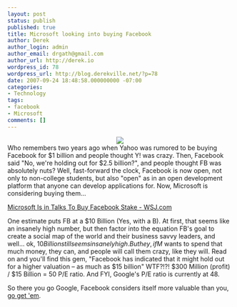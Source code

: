 ```yaml
---
layout: post
status: publish
published: true
title: Microsoft looking into buying Facebook
author: Derek
author_login: admin
author_email: drgath@gmail.com
author_url: http://derek.io
wordpress_id: 78
wordpress_url: http://blog.derekville.net/?p=78
date: 2007-09-24 18:48:58.000000000 -07:00
categories:
- Technology
tags:
- facebook
- Microsoft
comments: []
---
```

<div align="center"><img src="http://tbn0.google.com/images?q=tbn:rH2iPlnXId53SM:http://www.columbia.edu/cu/bluekey/pics/logos/facebook.jpg" /></div>
Who remembers two years ago when Yahoo was rumored to be buying Facebook for $1 billion and people thought Y! was crazy.  Then, Facebook said "No, we're holding out for $2.5 billion?", and people thought FB was absolutely nuts?  Well, fast-forward the clock, Facebook is now open, not only to non-college students, but also "open" as in an open development platform that anyone can develop applications for.  Now, Microsoft is considering buying them...

<a href="http://online.wsj.com/article/SB119065193646437586.html?mod=hpp_us_whats_news">Microsoft Is in Talks To Buy Facebook Stake - WSJ.com</a>

One estimate puts FB at a $10 Billion (Yes, with a B).  At first, that seems like an insanely high number, but then factor into the equation FB's goal to create a social map of the world and their business savvy leaders, and well... ok, $10 Billion still seems insanely high.  But hey, if M$ wants to spend that much money, they can, and people will call them crazy, like they will.  Read on and you'll find this gem, "Facebook has indicated that it might hold out for a higher valuation – as much as $15 billion" WTF?!?!  $300 Million (profit) / $15 Billion = 50 P/E ratio.  And FYI, Google's P/E ratio is currently at 48.

So there you go Google, Facebook considers itself more valuable than you, <a href="http://blogs.zdnet.com/social/?p=314">go get 'em</a>.
